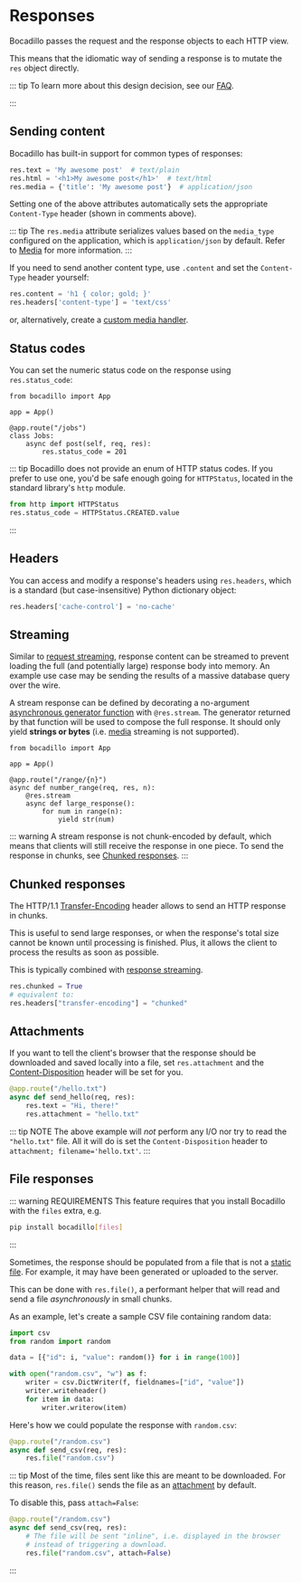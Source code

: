 # Responses

Bocadillo passes the request and the response objects to each HTTP view.

This means that the idiomatic way of sending a response is to mutate the `res` object directly.

::: tip
To learn more about this design decision, see our [FAQ][why-pass-req-res].

[why-pass-req-res]: ../../faq/#why-pass-the-request-and-response-around-everywhere

:::

## Sending content

Bocadillo has built-in support for common types of responses:

```python
res.text = 'My awesome post'  # text/plain
res.html = '<h1>My awesome post</h1>'  # text/html
res.media = {'title': 'My awesome post'}  # application/json
```

Setting one of the above attributes automatically sets the
appropriate `Content-Type` header (shown in comments above).

::: tip
The `res.media` attribute serializes values based on the `media_type` configured on the application, which is `application/json` by default. Refer to [Media] for more information.
:::

[media]: media.md

If you need to send another content type, use `.content` and set
the `Content-Type` header yourself:

```python
res.content = 'h1 { color; gold; }'
res.headers['content-type'] = 'text/css'
```

or, alternatively, create a [custom media handler](./media.md#custom-media-types).

## Status codes

You can set the numeric status code on the response using `res.status_code`:

```python{8}
from bocadillo import App

app = App()

@app.route("/jobs")
class Jobs:
    async def post(self, req, res):
        res.status_code = 201
```

::: tip
Bocadillo does not provide an enum of HTTP status codes. If you prefer to
use one, you'd be safe enough going for `HTTPStatus`, located in the standard
library's `http` module.

```python
from http import HTTPStatus
res.status_code = HTTPStatus.CREATED.value
```

:::

## Headers

You can access and modify a response's headers using `res.headers`, which is
a standard (but case-insensitive) Python dictionary object:

```python
res.headers['cache-control'] = 'no-cache'
```

## Streaming

Similar to [request streaming](./requests.md#streaming), response content can be streamed to prevent loading the full (and potentially large) response body into memory. An example use case may be sending the results of a massive database query over the wire.

A stream response can be defined by decorating a no-argument [asynchronous generator function][async generators] with `@res.stream`. The generator returned by that function will be used to compose the full response. It should only yield **strings or bytes** (i.e. [media][media] streaming is not supported).

[async generators]: https://www.python.org/dev/peps/pep-0525/#asynchronous-generators

```python{7,8,9,10}
from bocadillo import App

app = App()

@app.route("/range/{n}")
async def number_range(req, res, n):
    @res.stream
    async def large_response():
        for num in range(n):
            yield str(num)
```

::: warning
A stream response is not chunk-encoded by default, which means that clients will still receive the response in one piece. To send the response in chunks, see [Chunked responses](#chunked-responses).
:::

## Chunked responses

The HTTP/1.1 [Transfer-Encoding] header allows to send an HTTP response in chunks.

This is useful to send large responses, or when the response's total size cannot be known until processing is finished. Plus, it allows the client to process the results as soon as possible.

This is typically combined with [response streaming](#streaming).

```python
res.chunked = True
# equivalent to:
res.headers["transfer-encoding"] = "chunked"
```

[transfer-encoding]: https://developer.mozilla.org/en-US/docs/Web/HTTP/Headers/Transfer-Encoding

## Attachments

If you want to tell the client's browser that the response should be downloaded and saved locally into a file, set `res.attachment` and the [Content-Disposition] header will be set for you.

[content-disposition]: https://developer.mozilla.org/en-US/docs/Web/HTTP/Headers/Content-Disposition

```python
@app.route("/hello.txt")
async def send_hello(req, res):
    res.text = "Hi, there!"
    res.attachment = "hello.txt"
```

::: tip NOTE
The above example will _not_ perform any I/O nor try to read the `"hello.txt"` file. All it will do is set the `Content-Disposition` header to `attachment; filename='hello.txt'`.
:::

## File responses

::: warning REQUIREMENTS
This feature requires that you install Bocadillo with the `files` extra, e.g.

```bash
pip install bocadillo[files]
```

:::

Sometimes, the response should be populated from a file that is not a [static file][static]. For example, it may have been generated or uploaded to the server.

[static]: ./static-files.md

This can be done with `res.file()`, a performant helper that will read and send a file _asynchronously_ in small chunks.

As an example, let's create a sample CSV file containing random data:

```python
import csv
from random import random

data = [{"id": i, "value": random()} for i in range(100)]

with open("random.csv", "w") as f:
    writer = csv.DictWriter(f, fieldnames=["id", "value"])
    writer.writeheader()
    for item in data:
        writer.writerow(item)
```

Here's how we could populate the response with `random.csv`:

```python
@app.route("/random.csv")
async def send_csv(req, res):
    res.file("random.csv")
```

::: tip
Most of the time, files sent like this are meant to be downloaded. For this reason, `res.file()` sends the file as an [attachment](#attachments) by default.

To disable this, pass `attach=False`:

```python
@app.route("/random.csv")
async def send_csv(req, res):
    # The file will be sent "inline", i.e. displayed in the browser
    # instead of triggering a download.
    res.file("random.csv", attach=False)
```

:::
